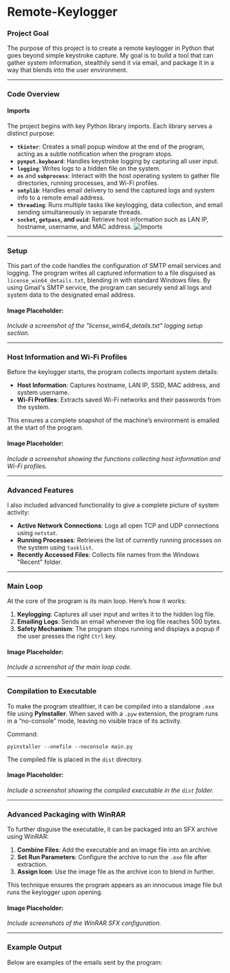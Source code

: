 
# Remote-Keylogger

### Project Goal
The purpose of this project is to create a remote keylogger in Python that goes beyond simple keystroke capture. My goal is to build a tool that can gather system information, stealthily send it via email, and package it in a way that blends into the user environment. 

---

### Code Overview

#### Imports
The project begins with key Python library imports. Each library serves a distinct purpose:
- **`tkinter`**: Creates a small popup window at the end of the program, acting as a subtle notification when the program stops.
- **`pynput.keyboard`**: Handles keystroke logging by capturing all user input.
- **`logging`**: Writes logs to a hidden file on the system.
- **`os`** and **`subprocess`**: Interact with the host operating system to gather file directories, running processes, and Wi-Fi profiles.
- **`smtplib`**: Handles email delivery to send the captured logs and system info to a remote email address.
- **`threading`**: Runs multiple tasks like keylogging, data collection, and email sending simultaneously in separate threads.
- **`socket`, `getpass`, and `uuid`**: Retrieve host information such as LAN IP, hostname, username, and MAC address.
![Imports](C:\Users\karim\OneDrive\Desktop\cybersec-projects\remote-keylogger\images\imports.png)

---

### Setup
This part of the code handles the configuration of SMTP email services and logging. The program writes all captured information to a file disguised as `license_win64_details.txt`, blending in with standard Windows files. By using Gmail's SMTP service, the program can securely send all logs and system data to the designated email address.

#### Image Placeholder:  
*Include a screenshot of the "license_win64_details.txt" logging setup section.*

---

### Host Information and Wi-Fi Profiles
Before the keylogger starts, the program collects important system details:
- **Host Information**: Captures hostname, LAN IP, SSID, MAC address, and system username.
- **Wi-Fi Profiles**: Extracts saved Wi-Fi networks and their passwords from the system.

This ensures a complete snapshot of the machine’s environment is emailed at the start of the program.

#### Image Placeholder:  
*Include a screenshot showing the functions collecting host information and Wi-Fi profiles.*

---

### Advanced Features
I also included advanced functionality to give a complete picture of system activity:
- **Active Network Connections**: Logs all open TCP and UDP connections using `netstat`.
- **Running Processes**: Retrieves the list of currently running processes on the system using `tasklist`.
- **Recently Accessed Files**: Collects file names from the Windows "Recent" folder.


---

### Main Loop
At the core of the program is its main loop. Here’s how it works:
1. **Keylogging**: Captures all user input and writes it to the hidden log file.
2. **Emailing Logs**: Sends an email whenever the log file reaches 500 bytes.
3. **Safety Mechanism**: The program stops running and displays a popup if the user presses the right `Ctrl` key.


#### Image Placeholder:  
*Include a screenshot of the main loop code.*

---

### Compilation to Executable
To make the program stealthier, it can be compiled into a standalone `.exe` file using **PyInstaller**. When saved with a `.pyw` extension, the program runs in a “no-console” mode, leaving no visible trace of its activity.

Command:
```
pyinstaller --onefile --noconsole main.py
```

The compiled file is placed in the `dist` directory.

#### Image Placeholder:  
*Include a screenshot showing the compiled executable in the `dist` folder.*

---

### Advanced Packaging with WinRAR
To further disguise the executable, it can be packaged into an SFX archive using WinRAR:
1. **Combine Files**: Add the executable and an image file into an archive.
2. **Set Run Parameters**: Configure the archive to run the `.exe` file after extraction.
3. **Assign Icon**: Use the image file as the archive icon to blend in further.

This technique ensures the program appears as an innocuous image file but runs the keylogger upon opening.

#### Image Placeholder:  
*Include screenshots of the WinRAR SFX configuration.*

---

### Example Output
Below are examples of the emails sent by the program:
